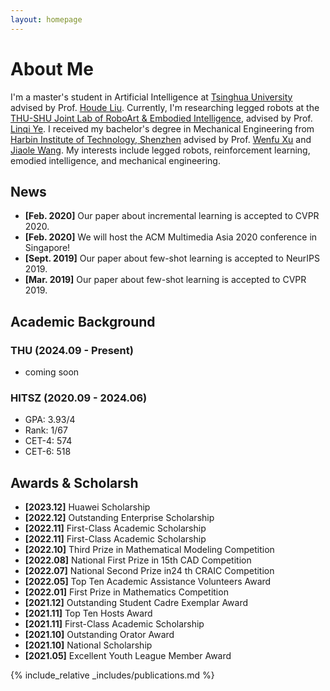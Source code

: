 ```yaml
---
layout: homepage
---
```


# About Me

I'm a master's student in Artificial Intelligence at [Tsinghua University](https://www.sigs.tsinghua.edu.cn/sjyxxyjy/list.htm) advised by Prof. [Houde Liu](https://www.sigs.tsinghua.edu.cn/lhd/main.htm). Currently, I'm researching legged robots at the [THU-SHU Joint Lab of RoboArt & Embodied Intelligence](https://linqi-ye.github.io/), advised by Prof. [Linqi Ye](https://ai.shu.edu.cn/info/1074/1445.htm). I received my bachelor's degree in Mechanical Engineering from [Harbin Institute of Technology, Shenzhen](http://smea.hitsz.edu.cn/) advised by Prof. [Wenfu Xu](https://faculty.hitsz.edu.cn/xuwenfu) and [Jiaole Wang](https://faculty.hitsz.edu.cn/jlwang). My interests include legged robots, reinforcement learning, emodied intelligence, and mechanical engineering.

<!-- ## Research Interests

- **Computer Vision:** image recognition, image generation, video captioning
- **Machine Learning:** meta-learning, incremental learning, transfer learning -->

## News

- **[Feb. 2020]** Our paper about incremental learning is accepted to CVPR 2020.
- **[Feb. 2020]** We will host the ACM Multimedia Asia 2020 conference in Singapore!
- **[Sept. 2019]** Our paper about few-shot learning is accepted to NeurIPS 2019.
- **[Mar. 2019]** Our paper about few-shot learning is accepted to CVPR 2019.



## Academic Background

### THU (2024.09 - Present)
- coming soon

### HITSZ (2020.09 - 2024.06)
- GPA: 3.93/4
- Rank: 1/67
- CET-4: 574
- CET-6: 518  

## Awards & Scholarsh

- **[2023.12]** Huawei Scholarship
- **[2022.12]** Outstanding Enterprise Scholarship
- **[2022.11]** First-Class Academic Scholarship
- **[2022.11]** First-Class Academic Scholarship
- **[2022.10]** Third Prize in Mathematical Modeling Competition
- **[2022.08]** National First Prize in 15th CAD Competition
- **[2022.07]** National Second Prize in24 th CRAIC Competition
- **[2022.05]** Top Ten Academic Assistance Volunteers Award
- **[2022.01]** First Prize in Mathematics Competition
- **[2021.12]** Outstanding Student Cadre Exemplar Award
- **[2021.11]** Top Ten Hosts Award
- **[2021.11]** First-Class Academic Scholarship
- **[2021.10]** Outstanding Orator Award
- **[2021.10]** National Scholarship
- **[2021.05]** Excellent Youth League Member Award


{% include_relative _includes/publications.md %}

<!-- {% include_relative _includes/services.md %} -->
